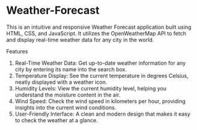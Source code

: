 # Weather-Forecast
This is an intuitive and responsive Weather Forecast application built using HTML, CSS, and JavaScript. It utilizes the OpenWeatherMap API to fetch and display real-time weather data for any city in the world.

Features
1) Real-Time Weather Data: Get up-to-date weather information for any city by entering its name into the search box.
2) Temperature Display: See the current temperature in degrees Celsius, neatly displayed with a weather icon.
3) Humidity Levels: View the current humidity level, helping you understand the moisture content in the air.
4) Wind Speed: Check the wind speed in kilometers per hour, providing insights into the current wind conditions.
5) User-Friendly Interface: A clean and modern design that makes it easy to check the weather at a glance.
